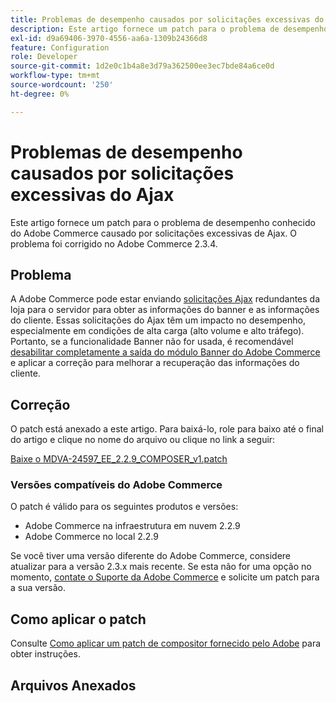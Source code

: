 ```yaml
---
title: Problemas de desempenho causados por solicitações excessivas do Ajax
description: Este artigo fornece um patch para o problema de desempenho conhecido do Adobe Commerce causado por solicitações excessivas de Ajax. O problema foi corrigido no Adobe Commerce 2.3.4.
exl-id: d9a69406-3970-4556-aa6a-1309b24366d8
feature: Configuration
role: Developer
source-git-commit: 1d2e0c1b4a8e3d79a362500ee3ec7bde84a6ce0d
workflow-type: tm+mt
source-wordcount: '250'
ht-degree: 0%

---
```


# Problemas de desempenho causados por solicitações excessivas do Ajax

Este artigo fornece um patch para o problema de desempenho conhecido do Adobe Commerce causado por solicitações excessivas de Ajax. O problema foi corrigido no Adobe Commerce 2.3.4.

## Problema

A Adobe Commerce pode estar enviando [solicitações Ajax](/help/troubleshooting/miscellaneous/high-throughput-ajax-requests-cause-poor-performance.md) redundantes da loja para o servidor para obter as informações do banner e as informações do cliente. Essas solicitações do Ajax têm um impacto no desempenho, especialmente em condições de alta carga (alto volume e alto tráfego). Portanto, se a funcionalidade Banner não for usada, é recomendável [desabilitar completamente a saída do módulo Banner do Adobe Commerce](/help/troubleshooting/miscellaneous/disable-magento-banner-output-to-improve-site-performance.md) e aplicar a correção para melhorar a recuperação das informações do cliente.

## Correção

O patch está anexado a este artigo. Para baixá-lo, role para baixo até o final do artigo e clique no nome do arquivo ou clique no link a seguir:

[Baixe o MDVA-24597\_EE\_2.2.9\_COMPOSER\_v1.patch](assets/MDVA-24597_EE_2.2.9_COMPOSER_v1.patch.zip)

### Versões compatíveis do Adobe Commerce

O patch é válido para os seguintes produtos e versões:

* Adobe Commerce na infraestrutura em nuvem 2.2.9
* Adobe Commerce no local 2.2.9

Se você tiver uma versão diferente do Adobe Commerce, considere atualizar para a versão 2.3.x mais recente. Se esta não for uma opção no momento, [contate o Suporte da Adobe Commerce](/help/help-center-guide/help-center/magento-help-center-user-guide.md#submit-ticket) e solicite um patch para a sua versão.

## Como aplicar o patch

Consulte [Como aplicar um patch de compositor fornecido pelo Adobe](/help/how-to/general/how-to-apply-a-composer-patch-provided-by-magento.md) para obter instruções.

## Arquivos Anexados
